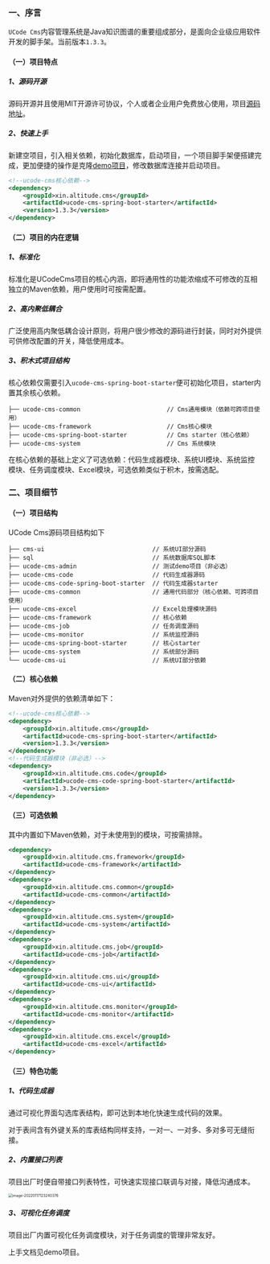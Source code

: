 ### 一、序言

`UCode Cms`内容管理系统是Java知识图谱的重要组成部分，是面向企业级应用软件开发的脚手架。当前版本`1.3.3`。

#### （一）项目特点

##### 1、源码开源

源码开源并且使用MIT开源许可协议，个人或者企业用户免费放心使用，项目[源码地址](https://gitee.com/decsa/ucode-cms-vue)。

##### 2、快速上手

新建空项目，引入相关依赖，初始化数据库，启动项目，一个项目脚手架便搭建完成，更加便捷的操作是克隆[demo项目](https://gitee.com/decsa/demo-cms)，修改数据库连接并启动项目。

```xml
<!--ucode-cms核心依赖-->
<dependency>
    <groupId>xin.altitude.cms</groupId>
    <artifactId>ucode-cms-spring-boot-starter</artifactId>
    <version>1.3.3</version>
</dependency>
```

#### （二）项目的内在逻辑

##### 1、标准化

标准化是UCodeCms项目的核心内涵，即将通用性的功能浓缩成不可修改的互相独立的Maven依赖，用户使用时可按需配置。

##### 2、高内聚低耦合

广泛使用高内聚低耦合设计原则，将用户很少修改的源码进行封装，同时对外提供可供修改配置的开关，降低使用成本。

##### 3、积木式项目结构

核心依赖仅需要引入`ucode-cms-spring-boot-starter`便可初始化项目，starter内置其余核心依赖。

```text
├── ucode-cms-common                        // Cms通用模块（依赖可跨项目使用）
├── ucode-cms-framework                     // Cms核心模块
├── ucode-cms-spring-boot-starter           // Cms starter（核心依赖）
├── ucode-cms-system                        // Cms 系统模块
```

在核心依赖的基础上定义了可选依赖：代码生成器模块、系统UI模块、系统监控模块、任务调度模块、Excel模块，可选依赖类似于积木，按需选配。

### 二、项目细节

#### （一）项目结构

UCode Cms源码项目结构如下

```text
├── cms-ui                              // 系统UI部分源码
├── sql                                 // 系统数据库SQL脚本
├── ucode-cms-admin                     // 测试demo项目（非必选）
├── ucode-cms-code                      // 代码生成器源码
├── ucode-cms-code-spring-boot-starter  // 代码生成器starter
├── ucode-cms-common                    // 通用代码部分（核心依赖、可跨项目使用）
├── ucode-cms-excel                     // Excel处理模块源码
├── ucode-cms-framework                 // 核心依赖
├── ucode-cms-job                       // 任务调度源码
├── ucode-cms-monitor                   // 系统监控源码
├── ucode-cms-spring-boot-starter       // 核心starter
├── ucode-cms-system                    // 系统部分源码
└── ucode-cms-ui                        // 系统UI部分依赖
```

#### （二）核心依赖

Maven对外提供的依赖清单如下：

```xml
<!--ucode-cms核心依赖-->
<dependency>
    <groupId>xin.altitude.cms</groupId>
    <artifactId>ucode-cms-spring-boot-starter</artifactId>
    <version>1.3.3</version>
</dependency>
<!--代码生成器模块（非必选）-->
<dependency>
    <groupId>xin.altitude.cms.code</groupId>
    <artifactId>ucode-cms-code-spring-boot-starter</artifactId>
    <version>1.3.3</version>
</dependency>
```

#### （三）可选依赖

其中内置如下Maven依赖，对于未使用到的模块，可按需排除。

```xml
<dependency>
    <groupId>xin.altitude.cms.framework</groupId>
    <artifactId>ucode-cms-framework</artifactId>
</dependency>
<dependency>
    <groupId>xin.altitude.cms.common</groupId>
    <artifactId>ucode-cms-common</artifactId>
</dependency>
<dependency>
    <groupId>xin.altitude.cms.system</groupId>
    <artifactId>ucode-cms-system</artifactId>
</dependency>
<dependency>
    <groupId>xin.altitude.cms.job</groupId>
    <artifactId>ucode-cms-job</artifactId>
</dependency>
<dependency>
    <groupId>xin.altitude.cms.ui</groupId>
    <artifactId>ucode-cms-ui</artifactId>
</dependency>
<dependency>
    <groupId>xin.altitude.cms.monitor</groupId>
    <artifactId>ucode-cms-monitor</artifactId>
</dependency>
<dependency>
    <groupId>xin.altitude.cms.excel</groupId>
    <artifactId>ucode-cms-excel</artifactId>
</dependency>
```

#### （三）特色功能

##### 1、代码生成器

通过可视化界面勾选库表结构，即可达到本地化快速生成代码的效果。

对于表间含有外键关系的库表结构同样支持，一对一、一对多、多对多可无缝衔接。

##### 2、内置接口列表

项目出厂时便自带接口列表特性，可快速实现接口联调与对接，降低沟通成本。

<img src="https://www.altitude.xin/typora/image-20220117123240376.png" alt="image-20220117123240376" style="zoom:50%;" />

##### 3、可视化任务调度

项目出厂内置可视化任务调度模块，对于任务调度的管理非常友好。

上手文档见demo项目。